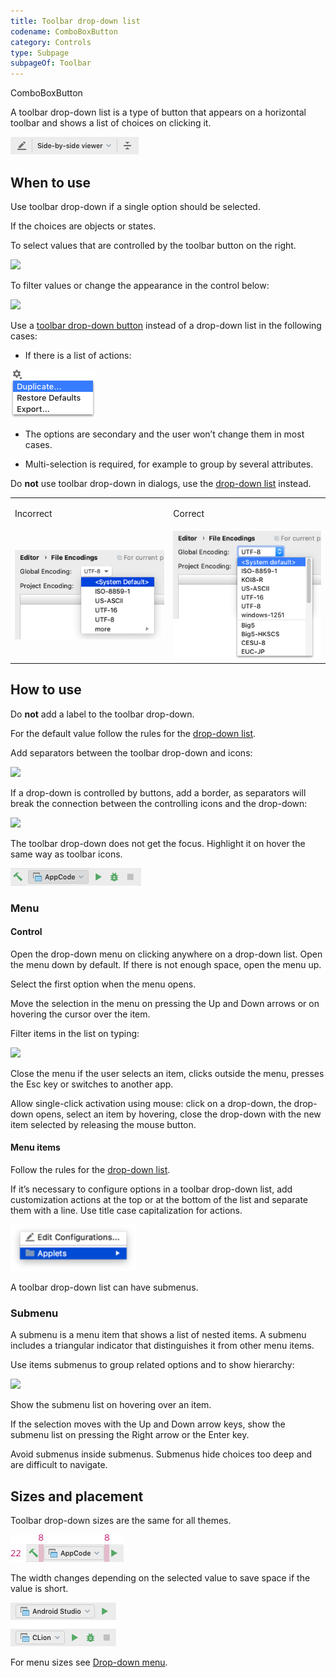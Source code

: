 ```yaml
---
title: Toolbar drop-down list
codename: ComboBoxButton
category: Controls
type: Subpage
subpageOf: Toolbar
---
```

<tldr>ComboBoxButton</tldr>

A toolbar drop-down list is a type of button that appears on a horizontal toolbar and shows a list of choices on clicking it.

![](../../../images/ui/toolbar_dropdown/example.png)


## When to use

Use toolbar drop-down if a single option should be selected.

If the choices are objects or states.

To select values that are controlled by the toolbar button on the right.

![](toolbar_main.png)

To filter values or change the appearance in the control below:

![](toolbar_filter.png)


Use a [toolbar drop-down button](icon_button.md) instead of a drop-down list in the following cases:

* If there is a list of actions:

![](../../../images/ui/toolbar_dropdown/menu_button.png)

* The options are secondary and the user won’t change them in most cases.

* Multi-selection is required, for example to group by several attributes.


Do **not** use toolbar drop-down in dialogs, use the [drop-down list](drop_down.md) instead.

<table>
  <tr>
      <td> <p>Incorrect</p> </td>
      <td> <p>Correct</p> </td>
  </tr>
  <tr>
      <td> <img src="../../../images/ui/toolbar_dropdown/settings_incorrect.png"/> </td>
      <td> <img src="../../../images/ui/toolbar_dropdown/settings_correct.png" /> </td>
  </tr>
</table>

## How to use

Do **not** add a label to the toolbar drop-down.

For the default value follow the rules for the [drop-down list](drop_down.md#default-value).

Add separators between the toolbar drop-down and icons:

![](diff.png)

If a drop-down is controlled by buttons, add a border, as separators will break the connection between the controlling icons and the drop-down:

![](toolbar_main.png)

The toolbar drop-down does not get the focus. Highlight it on hover the same way as toolbar icons.

![](../../../images/ui/toolbar_dropdown/hover.png)

### Menu

#### Control

Open the drop-down menu on clicking anywhere on a drop-down list.
Open the menu down by default. If there is not enough space, open the menu up.

Select the first option when the menu opens.

Move the selection in the menu on pressing the Up and Down arrows or on hovering the cursor over the item.

Filter items in the list on typing:

![](search.png)

Close the menu if the user selects an item, clicks outside the menu, presses the Esc key or switches to another app.

Allow single-click activation using mouse: click on a drop-down, the drop-down opens, select an item by hovering, close the drop-down with the new item selected by releasing the mouse button.


#### Menu items

Follow the rules for the [drop-down list](drop_down.md#menu-items).

If it’s necessary to configure options in a toolbar drop-down list, add customization actions at the top or at the bottom of the list and separate them with a line. Use title case capitalization for actions.

![](../../../images/ui/toolbar_dropdown/customize.png)

A toolbar drop-down list can have submenus.

### Submenu

A submenu is a menu item that shows a list of nested items. A submenu includes a triangular indicator that distinguishes it from other menu items.

Use items submenus to group related options and to show hierarchy:

![](submenu_example.png)

Show the submenu list on hovering over an item.

If the selection moves with the Up and Down arrow keys, show the submenu list on pressing the Right arrow or the Enter key.

Avoid submenus inside submenus. Submenus hide choices too deep and are difficult to navigate.

## Sizes and placement

Toolbar drop-down sizes are the same for all themes.

![](../../../images/ui/toolbar_dropdown/toolbar_sizes.png)


The width changes depending on the selected value to save space if the value is short.

![](../../../images/ui/toolbar_dropdown/width.png)

For menu sizes see [Drop-down menu](drop_down.md#menu_1).
